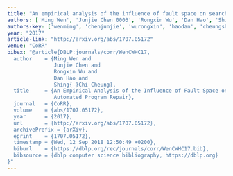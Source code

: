 ```yaml
---
title: "An empirical analysis of the influence of fault space on search-based automated program repair"
authors: ['Ming Wen', 'Junjie Chen 0003', 'Rongxin Wu', 'Dan Hao', 'Shing-Chi Cheung']
authors-key: ['wenming', 'chenjunjie', 'wurongxin', 'haodan', 'cheungshingchi']
year: "2017"
article-link: "http://arxiv.org/abs/1707.05172"
venue: "CoRR"
bibex: "@article{DBLP:journals/corr/WenCWHC17,
  author    = {Ming Wen and
               Junjie Chen and
               Rongxin Wu and
               Dan Hao and
               Shing{-}Chi Cheung},
  title     = {An Empirical Analysis of the Influence of Fault Space on Search-Based
               Automated Program Repair},
  journal   = {CoRR},
  volume    = {abs/1707.05172},
  year      = {2017},
  url       = {http://arxiv.org/abs/1707.05172},
  archivePrefix = {arXiv},
  eprint    = {1707.05172},
  timestamp = {Wed, 12 Sep 2018 12:50:49 +0200},
  biburl    = {https://dblp.org/rec/journals/corr/WenCWHC17.bib},
  bibsource = {dblp computer science bibliography, https://dblp.org}
}"
---
```

